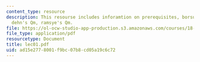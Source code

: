 ```yaml
---
content_type: resource
description: This resourse includes inforamtion on prerequisites, borsuk conjecture,
  dehn's Qm, ramsye's Qm.
file: https://ol-ocw-studio-app-production.s3.amazonaws.com/courses/18-315-combinatorial-theory-introduction-to-graph-theory-extremal-and-enumerative-combinatorics-spring-2005/ad15e2778001f9bc07b8cd05a19c6c72_lec01.pdf
file_type: application/pdf
resourcetype: Document
title: lec01.pdf
uid: ad15e277-8001-f9bc-07b8-cd05a19c6c72
---
```

